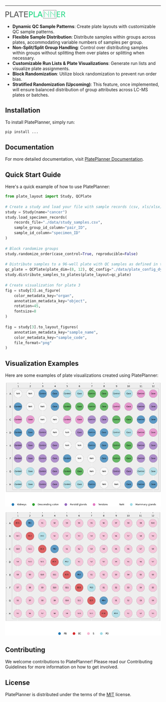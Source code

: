 
<!-- [![PyPI - Version](https://img.shields.io/pypi/v/plate-layout.svg)](https://pypi.org/project/plate-layout) -->
<!-- [![PyPI - Python Version](https://img.shields.io/pypi/pyversions/plate-layout.svg)](https://pypi.org/project/plate-layout) -->

-----

<img src="docs/assets/logo.png" alt="PlatePlannerLogo" title="PlatePlannerLogo" width="200"/>


- **Dynamic QC Sample Patterns**: Create plate layouts with customizable QC sample patterns.
- **Flexible Sample Distribution**: Distribute samples within groups across plates, accommodating variable numbers of samples per group.
- **Non-Split/Split Group Handling**: Control over distributing samples within groups without splitting them over plates or splitting when necessary.
- **Customizable Run Lists & Plate Visualizations**: Generate run lists and visualize plate assignments.
- **Block Randomization**: Utilize block randomization to prevent run order bias.
- **Stratified Randomization (Upcoming)**: This feature, once implemented, will ensure balanced distribution of group attributes across LC-MS plates or batches.

## Installation

To install PlatePlanner, simply run:

```console
pip install ...
```

## Documentation

For more detailed documentation, visit [PlatePlanner Documentation](https://ssi-dk.github.io/CD-MRG-PlatePlanner/).

## Quick Start Guide

Here's a quick example of how to use PlatePlanner:

```py
from plate_layout import Study, QCPlate

# Create a study and load your file with sample records (csv, xls/xlsx)
study = Study(name="cancer")
study.load_specimen_records(
    records_file="./data/study_samples.csv",
    sample_group_id_column="pair_ID",
    sample_id_column="specimen_ID"
)

# Block randomize groups
study.randomize_order(case_control=True, reproducible=False)

# Distribute samples to a 96-well plate with QC samples as defined in the toml file
qc_plate = QCPlate(plate_dim=(8, 12), QC_config="./data/plate_config_dynamic.toml")
study.distribute_samples_to_plates(plate_layout=qc_plate)

# Create visualization for plate 3
fig = study[3].as_figure(
    color_metadata_key="organ",
    annotation_metadata_key="object",
    rotation=45,
    fontsize=8
)

fig = study[3].to_layout_figures(
    annotation_metadata_key="sample_name",
    color_metadata_key="sample_code",
    file_format="png"
)
```

## Visualization Examples
Here are some examples of plate visualizations created using PlatePlanner:

![Alt text](docs/assets/cancer_Plate_7_object_organ.png "plate visualization example")

![Alt text](docs/assets/cancer_Plate_7_sample_name_sample_code.png "plate visualization example")

## Contributing

We welcome contributions to PlatePlanner! Please read our Contributing Guidelines for more information on how to get involved.

## License
PlatePlanner is distributed under the terms of the [MIT](https://spdx.org/licenses/MIT.html) license.


